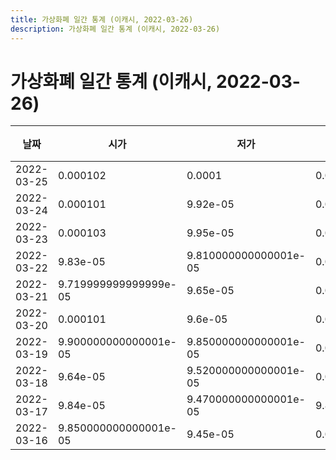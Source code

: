 ```yaml
---
title: 가상화폐 일간 통계 (이캐시, 2022-03-26)
description: 가상화폐 일간 통계 (이캐시, 2022-03-26)
---
```


가상화폐 일간 통계 (이캐시, 2022-03-26)
===

|날짜|시가|저가|고가|종가|비고|
|--|--|--|--|--|--|
|2022-03-25|0.000102|0.0001|0.00010899999999999999|0.000103|    |
|2022-03-24|0.000101|9.92e-05|0.000102|0.000102|    |
|2022-03-23|0.000103|9.95e-05|0.000104|0.000102|    |
|2022-03-22|9.83e-05|9.810000000000001e-05|0.000104|0.000102|    |
|2022-03-21|9.719999999999999e-05|9.65e-05|0.000101|9.82e-05|    |
|2022-03-20|0.000101|9.6e-05|0.000101|9.71e-05|    |
|2022-03-19|9.900000000000001e-05|9.850000000000001e-05|0.000102|0.0001|    |
|2022-03-18|9.64e-05|9.520000000000001e-05|0.000101|9.900000000000001e-05|    |
|2022-03-17|9.84e-05|9.470000000000001e-05|9.89e-05|9.64e-05|    |
|2022-03-16|9.850000000000001e-05|9.45e-05|0.000101|9.84e-05|    |
